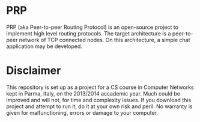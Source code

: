 PRP
===

PRP (aka Peer-to-peer Routing Protocol) is an open-source project to implement high level routing protocols. The target architecture is a peer-to-peer network of TCP connected nodes. On this architecture, a simple chat application may be developed.


Disclaimer
==========

This repository is set up as a project for a CS course in Computer Networks kept in Parma, Italy, on the 2013/2014 accademic year. Much could be improved and will not, for time and complexity issues. If you download this project and attempt to run it, do it at your own risk and peril. No warranty is given for malfunctioning, errors or damage to your computer.
